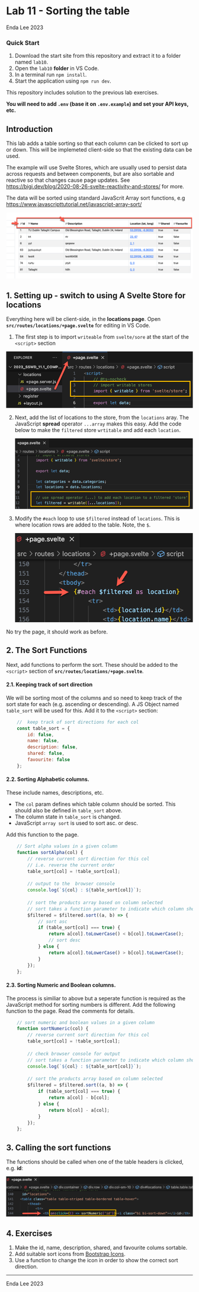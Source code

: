 # Lab 11 - Sorting the table

Enda Lee 2023

### Quick Start

1. Download the start site from this repository and extract it to a folder named `lab10`.
2. Open the `lab10` **folder** in VS Code.
3. In a terminal run `npm install`.
4. Start the application using `npm run dev`.

This repository includes solution to the previous lab exercises. 

**You will need to add `.env` (base it on `.env.example`) and set your API keys, etc.**



## Introduction

This lab adds a table sorting so that each column can be clicked to sort up or down. This will be implemeted client-side so that the existing data can be used.

The example will use Svelte Stores, which are usually used to persist data across requests and between components, but are also sortable and reactive so that changes cause page updates. See https://bigi.dev/blog/2020-08-26-svelte-reactivity-and-stores/ for more.

The data will be sorted using standard JavaScrit Array sort functions, e.g https://www.javascripttutorial.net/javascript-array-sort/

![sort_table](./media/sort_table.png)

## 1. Setting up - switch to using A Svelte Store for locations

Everything here will be client-side, in the **locations page**. Open **`src/routes/locations/+page.svelte`** for editing in VS Code.

1. The first step is to import `writeable` from `svelte/sore` at the start of the `<script>` section

![import_svelte_store](./media/import_svelte_store.png)

2. Next, add the list of locations to the store, from the `locations` aray. The JavaScript **spread** operator `...array` makes this easy. Add the code below to make the `filtered` store `wrtitable` and add each `location`.

   ![filtered_store](./media/filtered_store.png)



3. Modify the `#each` loop to use `$filtered` instead of `locations`. This is where location rows are added to the table. Note, the `$`.

   ![filtered_each](./media/filtered_each.png)

   

No try the page, it should work as before.



## 2. The Sort Functions

Next, add functions to perform the sort. These should be added to the `<script>` section of **`src/routes/locations/+page.svelte`**.



#### 2.1. Keeping track of sort direction

We will be sorting most of the columns and so need to keep track of the sort state for each (e.g. ascending or descending). A JS Object named `table_sort` will be used for this. Add it to the `<script>` section:

```javascript
	//  keep track of sort directions for each col
	const table_sort = {
		id: false,
		name: false,
		description: false,
		shared: false,
		favourite: false
	};
```



#### 2.2. Sorting Alphabetic columns.

These include names, descriptions, etc.

* The `col` param defines which table column should be sorted. This should also be defined in `table_sort` above.
*  The column state in `table_sort`  is changed.
* JavaScript `array sort` is used to sort asc. or desc.

Add this function to the page. 

```javascript
	// Sort alpha values in a given column
	function sortAlpha(col) {
		// reverse current sort direction for this col
		// i.e. reverse the current order
		table_sort[col] = !table_sort[col];

		// output to the  browser console
		console.log(`${col} : ${table_sort[col]}`);

		// sort the products array based on column selected
		// sort takes a function parameter to indicate which column should be sorted
		$filtered = $filtered.sort((a, b) => {
			// sort asc
			if (table_sort[col] === true) {
				return a[col].toLowerCase() < b[col].toLowerCase();
				// sort desc
			} else {
				return a[col].toLowerCase() > b[col].toLowerCase();
			}
		});
	};

```



#### 2.3. Sorting Numeric and Boolean columns.

The process is similiar to above but a seperate function is required as the JavaScript method for sorting numbers is different. Add the following function to the page. Read the comments for details.

```javascript
	// sort numeric and boolean values in a given column
	function sortNumeric(col) {
		// reverse current sort direction for this col
		table_sort[col] = !table_sort[col];

		// check browser console for output
		// sort takes a function parameter to indicate which column should be sorted
		console.log(`${col} : ${table_sort[col]}`);

		// sort the products array based on column selected
		$filtered = $filtered.sort((a, b) => {
			if (table_sort[col] === true) {
				return a[col] - b[col];
			} else {
				return b[col] - a[col];
			}
		});
	};
```



## 3. Calling the sort functions

The functions should be called when one of the table headers is clicked, e.g. **id**:

![click_id_th](./media/click_id_th.png)



## 4. Exercises

1. Make the id, name, description, shared, and favourite colums sortable.
1. Add suitable sort icons from [Bootstrap Icons](https://icons.getbootstrap.com/).
1. Use a function to change the icon in order to show the correct sort direction.



------

Enda Lee 2023
